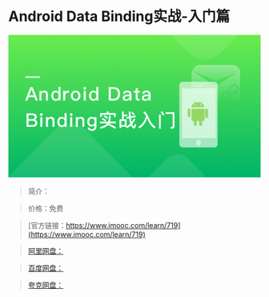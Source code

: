 # Android Data Binding实战-入门篇

![img](../../assets/5fe442f50001337605400304.jpg)

> 简介：

> 价格：免费

> [官方链接：https://www.imooc.com/learn/719](https://www.imooc.com/learn/719)

> [阿里网盘：]()

> [百度网盘：]()

> [夸克网盘：]()
